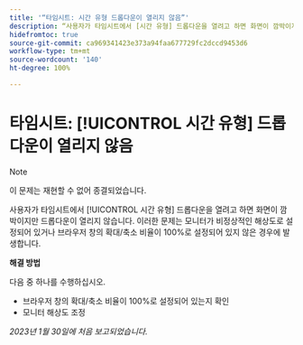 ```yaml
---
title: '“타임시트: 시간 유형 드롭다운이 열리지 않음”'
description: “사용자가 타임시트에서 [시간 유형] 드롭다운을 열려고 하면 화면이 깜박이지만 드롭다운이 열리지 않습니다. 이러한 문제는 모니터가 비정상적인 해상도로 설정되어 있거나 브라우저 창의 확대/축소 비율이 100%로 설정되어 있지 않은 경우에 발생합니다.”
hidefromtoc: true
source-git-commit: ca969341423e373a94faa677729fc2dccd9453d6
workflow-type: tm+mt
source-wordcount: '140'
ht-degree: 100%

---
```



# 타임시트: [!UICONTROL 시간 유형] 드롭다운이 열리지 않음

>[!NOTE]
>
>이 문제는 재현할 수 없어 종결되었습니다.

사용자가 타임시트에서 [!UICONTROL 시간 유형] 드롭다운을 열려고 하면 화면이 깜박이지만 드롭다운이 열리지 않습니다. 이러한 문제는 모니터가 비정상적인 해상도로 설정되어 있거나 브라우저 창의 확대/축소 비율이 100%로 설정되어 있지 않은 경우에 발생합니다.

**해결 방법**

다음 중 하나를 수행하십시오.

* 브라우저 창의 확대/축소 비율이 100%로 설정되어 있는지 확인
* 모니터 해상도 조정

_2023년 1월 30일에 처음 보고되었습니다._

